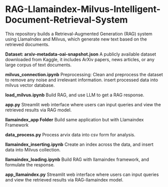 # RAG-Llamaindex-Milvus-Intelligent-Document-Retrieval-System
This repository builds a Retrieval-Augmented Generation (RAG) system using LlamaIndex and Milvus, which generate new text based on the retrieved documents.

**Dataset: arxiv-metadata-oai-snapshot.json**
A publicly available dataset downloaded from Kaggle, it includes ArXiv papers, news articles, or any large corpus of text documents.

**milvus_connection.ipynb**
Preprocessing: Clean and preprocess the dataset to remove any noise and irrelevant information.
insert processed data into milvus vector database.

**load_milvus.ipynb**
Build RAG, and use LLM to get a RAG response.

**app.py**
Streamlit web interface where users can input queries and view the retrieved results via RAG model.

**llamaindex_app Folder**
Build same application but with Llamaindex Framework

**data_process.py**
Process arvix data into csv form for analysis.

**llamaindex_inserting.ipynb**
Create an index across the data, and insert data into Milvus collection.

**llamaindex_loading.ipynb**
Build RAG with llamaindex framework, and formulate the response.

**app_llamaindex.py**
Streamlit web interface where users can input queries and view the retrieved results via RAG-llamaindex model.




